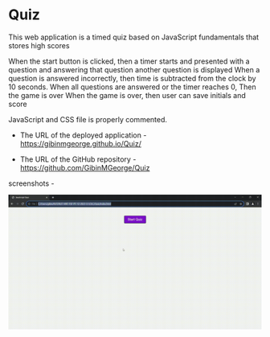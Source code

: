 # Quiz

This web application is a timed quiz based on JavaScript fundamentals that stores high scores


When the start button is clicked, then a timer starts and presented with a question and answering that question another question is displayed
When a question is answered incorrectly, then time is subtracted from the clock by 10 seconds.
When all questions are answered or the timer reaches 0, Then the game is over
When the game is over, then user can save initials and score



JavaScript and CSS file is properly commented.



* The URL of the deployed application - https://gibinmgeorge.github.io/Quiz/

* The URL of the GitHub repository - https://github.com/GibinMGeorge/Quiz


screenshots - 

![screen ](assets/S1.gif)


